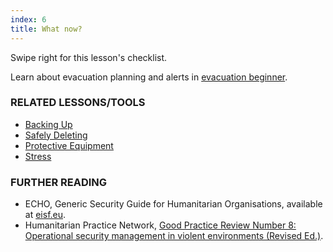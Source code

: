 ```yaml
---
index: 6
title: What now?
---
```

Swipe right for this lesson's checklist.

Learn about evacuation planning and alerts in [evacuation beginner](umbrella://incident-response/evacuation/beginner). 

### RELATED LESSONS/TOOLS

*   [Backing Up](umbrella://information/backing-up)
*   [Safely Deleting](umbrella://information/safely-deleting)
*   [Protective Equipment](umbrella://travel/protective-equipment)
*   [Stress](umbrella://stress/stress)

### FURTHER READING

*   ECHO, Generic Security Guide for Humanitarian Organisations, available at [eisf.eu](https://www.eisf.eu/library/generic-security-guide-for-humanitarian-organisations/).
*   Humanitarian Practice Network, [Good Practice Review Number 8: Operational security management in violent environments (Revised Ed.)](http://odihpn.org/wp-content/uploads/2010/11/GPR_8_revised2.pdf).
